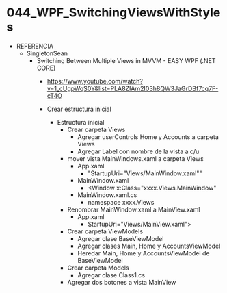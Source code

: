 # 044_WPF_SwitchingViewsWithStyles

- REFERENCIA
	- SingletonSean
		- Switching Between Multiple Views in MVVM - EASY WPF (.NET CORE)
			- https://www.youtube.com/watch?v=1_cUgpWqS0Y&list=PLA8ZIAm2I03h8QW3JaGrDBf7cq7F-cT4O
			
			- Crear estructura inicial
				- Estructura inicial
					- Crear carpeta Views
						- Agregar userControls Home y Accounts a carpeta Views
						- Agregar Label con nombre de la vista a c/u
					- mover vista MainWindows.xaml a carpeta Views
						- App.xaml 
							- "StartupUri="Views/MainWindow.xaml""
						- MainWindow.xaml
							- <Window x:Class="xxxx.Views.MainWindow"
						- MainWindow.xaml.cs
							- namespace xxxx.Views
					- Renombrar MainWindow.xaml a MainView.xaml
						- App.xaml 
							- StartupUri="Views/MainView.xaml">
					- Crear carpeta ViewModels
						- Agregar clase BaseViewModel
						- Agregar clases Main, Home y AccountsViewModel 
						- Heredar Main, Home y AccountsViewModel de BaseViewModel
					- Crear carpeta Models
						- Agregar clase Class1.cs
					- Agregar dos botones a vista MainView